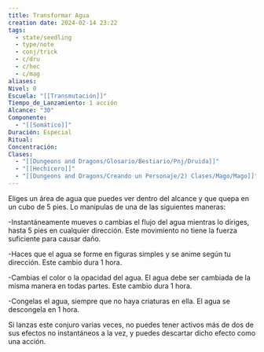 ```yaml
---
title: Transformar Agua
creation date: 2024-02-14 23:22
tags:
  - state/seedling
  - type/note
  - conj/trick
  - c/dru
  - c/hec
  - c/mag
aliases: 
Nivel: 0
Escuela: "[[Transmutación]]"
Tiempo_de_Lanzamiento: 1 acción
Alcance: "30"
Componente:
  - "[[Somático]]"
Duración: Especial
Ritual: 
Concentración: 
Clases:
  - "[[Dungeons and Dragons/Glosario/Bestiario/Pnj/Druida]]"
  - "[[Hechicero]]"
  - "[[Dungeons and Dragons/Creando un Personaje/2) Clases/Mago/Mago]]"
---
```

Eliges un área de agua que puedes ver dentro del alcance y que quepa en un cubo de 5 pies. Lo manipulas de una de las siguientes maneras:

-Instantáneamente mueves o cambias el flujo del agua mientras lo diriges, hasta 5 pies en 
cualquier dirección. Este movimiento no tiene la fuerza suficiente para causar daño.

-Haces que el agua se forme en figuras simples y se anime según tu dirección. Este cambio dura 1 hora. 

-Cambias el color o la opacidad del agua. El agua debe ser cambiada de la misma manera en todas partes. Este cambio dura 1 hora.

-Congelas el agua, siempre que no haya criaturas en ella. El agua se descongela en 1 hora.

Si lanzas este conjuro varias veces, no puedes tener activos más de dos de sus efectos no instantáneos a la vez, y puedes descartar dicho efecto como una acción.